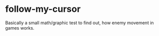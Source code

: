 # follow-my-cursor
Basically a small math/graphic test to find out, how enemy movement in games works.
